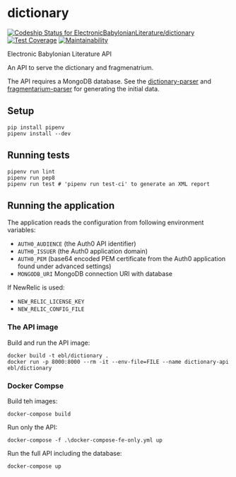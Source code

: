 # dictionary

[![Codeship Status for ElectronicBabylonianLiterature/dictionary](https://app.codeship.com/projects/6f47f4c0-454f-0136-5732-46084bd8d3ec/status?branch=master)](https://app.codeship.com/projects/291865)
[![Test Coverage](https://api.codeclimate.com/v1/badges/425c3968b768ccaa0cdd/test_coverage)](https://codeclimate.com/github/ElectronicBabylonianLiterature/dictionary/test_coverage)
[![Maintainability](https://api.codeclimate.com/v1/badges/425c3968b768ccaa0cdd/maintainability)](https://codeclimate.com/github/ElectronicBabylonianLiterature/dictionary/maintainability)

Electronic Babylonian Literature API

An API to serve the dictionary and fragmenatrium.

The API requires a MongoDB database. See the [dictionary-parser](https://github.com/ElectronicBabylonianLiterature/dictionary-parser) and [fragmentarium-parser](https://github.com/ElectronicBabylonianLiterature/fragmentarium-parser) for generating the initial data.

## Setup

```
pip install pipenv
pipenv install --dev
```

## Running tests

```
pipenv run lint 
pipenv run pep8 
pipenv run test # 'pipenv run test-ci' to generate an XML report
```

## Running the application

The application reads the configuration from following environment variables: 
 - `AUTH0_AUDIENCE` (the Auth0 API identifier)
 - `AUTH0_ISSUER` (the Auth0 application domain)
 - `AUTH0_PEM` (base64 encoded PEM certificate from the Auth0 application found under advanced settings)
 - `MONGODB_URI` MongoDB connection URI with database
 
 If NewRelic is used:
- `NEW_RELIC_LICENSE_KEY`
- `NEW_RELIC_CONFIG_FILE`

### The API image

Build and run the API image:
```
docker build -t ebl/dictionary . 
docker run -p 8000:8000 --rm -it --env-file=FILE --name dictionary-api ebl/dictionary
```

### Docker Compse

Build teh images:
```
docker-compose build
```

Run only the API:
```
docker-compose -f .\docker-compose-fe-only.yml up
``` 

Run the full API including the database:
```
docker-compose up
```